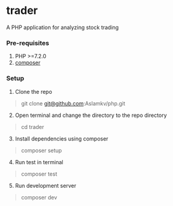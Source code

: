 # trader
A PHP application for analyzing stock trading

### Pre-requisites
1. PHP >=7.2.0
2. [composer](https://getcomposer.org/download/)

### Setup

1. Clone the repo

> git clone git@github.com:Aslamkv/php.git

2. Open terminal and change the directory to the repo directory

> cd trader

3. Install dependencies using composer

> composer setup

4. Run test in terminal

> composer test

5. Run development server

> composer dev
